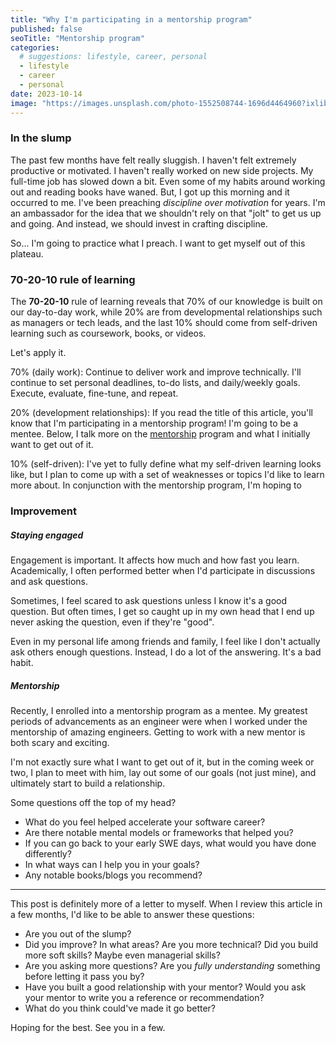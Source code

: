 ```yaml
---
title: "Why I'm participating in a mentorship program"
published: false
seoTitle: "Mentorship program"
categories:
  # suggestions: lifestyle, career, personal
  - lifestyle
  - career
  - personal
date: 2023-10-14
image: "https://images.unsplash.com/photo-1552508744-1696d4464960?ixlib=rb-4.0.3&ixid=M3wxMjA3fDB8MHxwaG90by1wYWdlfHx8fGVufDB8fHx8fA%3D%3D&auto=format&fit=crop&w=2070&q=80"
---
```


### In the slump

The past few months have felt really sluggish. I haven't felt extremely productive or motivated. I haven't really worked on new side projects. My full-time job has slowed down a bit. Even some of my habits around working out and reading books have waned. But, I got up this morning and it occurred to me. I've been preaching _discipline over motivation_ for years. I'm an ambassador for the idea that we shouldn't rely on that "jolt" to get us up and going. And instead, we should invest in crafting discipline.

So... I'm going to practice what I preach. I want to get myself out of this plateau.

### 70-20-10 rule of learning

The **70-20-10** rule of learning reveals that 70% of our knowledge is built on our day-to-day work, while 20% are from developmental relationships such as managers or tech leads, and the last 10% should come from self-driven learning such as coursework, books, or videos.

Let's apply it.

70% (daily work): Continue to deliver work and improve technically. I'll continue to set personal deadlines, to-do lists, and daily/weekly goals. Execute, evaluate, fine-tune, and repeat.

20% (development relationships): If you read the title of this article, you'll know that I'm participating in a mentorship program! I'm going to be a mentee. Below, I talk more on the [mentorship](#mentorship) program and what I initially want to get out of it.

10% (self-driven): I've yet to fully define what my self-driven learning looks like, but I plan to come up with a set of weaknesses or topics I'd like to learn more about. In conjunction with the mentorship program, I'm hoping to

### Improvement

##### Staying engaged

Engagement is important. It affects how much and how fast you learn. Academically, I often performed better when I'd participate in discussions and ask questions.

Sometimes, I feel scared to ask questions unless I know it's a good question. But often times, I get so caught up in my own head that I end up never asking the question, even if they're "good".

Even in my personal life among friends and family, I feel like I don't actually ask others enough questions. Instead, I do a lot of the answering. It's a bad habit.

##### Mentorship

Recently, I enrolled into a mentorship program as a mentee. My greatest periods of advancements as an engineer were when I worked under the mentorship of amazing engineers. Getting to work with a new mentor is both scary and exciting.

I'm not exactly sure what I want to get out of it, but in the coming week or two, I plan to meet with him, lay out some of our goals (not just mine), and ultimately start to build a relationship.

Some questions off the top of my head?

- What do you feel helped accelerate your software career?
- Are there notable mental models or frameworks that helped you?
- If you can go back to your early SWE days, what would you have done differently?
- In what ways can I help you in your goals?
- Any notable books/blogs you recommend?

---

This post is definitely more of a letter to myself. When I review this article in a few months, I'd like to be able to answer these questions:

- Are you out of the slump?
- Did you improve? In what areas? Are you more technical? Did you build more soft skills? Maybe even managerial skills?
- Are you asking more questions? Are you _fully understanding_ something before letting it pass you by?
- Have you built a good relationship with your mentor? Would you ask your mentor to write you a reference or recommendation?
- What do you think could've made it go better?

Hoping for the best. See you in a few.
